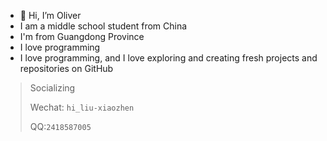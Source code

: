 - 👋 Hi, I’m Oliver
- I am a middle school student from China
- I'm from Guangdong Province
- I love programming
- I love programming, and I love exploring and creating fresh projects and repositories on GitHub
> Socializing
>
> Wechat: `hi_liu-xiaozhen`
> 
> QQ:`2418587005`
